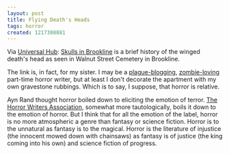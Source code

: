 ```yaml
---
layout: post
title: Flying Death's Heads
tags: horror
created: 1217308881
---
```

Via [Universal Hub](http://www.universalhub.com/node/15714):  [Skulls in Brookline](http://harrumpher.com/?p=353) is a brief history of the winged death's head as seen in Walnut Street Cemetery in Brookline.<!--break-->

The link is, in fact, for my sister.  I may be a [plague-blogging](http://plagueblog.blogspot.com/), [zombie-loving](http://www.mcdemarco.net/node/444) part-time horror writer, but at least I don't decorate the apartment with my own gravestone rubbings.  Which is to say, I suppose, that horror is relative.

Ayn Rand thought horror boiled down to eliciting the emotion of terror.  [The Horror Writers Association](http://www.horror.org/horror-is.htm), somewhat more tautologically, boils it down to the emotion of horror.  But I think that for all the  emotion of the label, horror is no more atmospheric a genre than fantasy or science fiction.  Horror is to the unnatural as fantasy is to the magical.  Horror is the literature of injustice (the innocent mowed down with chainsaws) as fantasy is of justice (the king coming into his own) and science fiction of progress.
